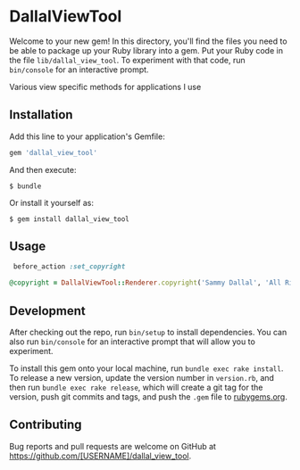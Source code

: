# DallalViewTool

Welcome to your new gem! In this directory, you'll find the files you need to be able to package up your Ruby library into a gem. Put your Ruby code in the file `lib/dallal_view_tool`. To experiment with that code, run `bin/console` for an interactive prompt.

Various view specific methods for applications I use

## Installation

Add this line to your application's Gemfile:

```ruby
gem 'dallal_view_tool'
```

And then execute:

    $ bundle

Or install it yourself as:

    $ gem install dallal_view_tool

## Usage
```ruby
 before_action :set_copyright

@copyright = DallalViewTool::Renderer.copyright('Sammy Dallal', 'All Rights Reserved')
```		  

## Development

After checking out the repo, run `bin/setup` to install dependencies. You can also run `bin/console` for an interactive prompt that will allow you to experiment.

To install this gem onto your local machine, run `bundle exec rake install`. To release a new version, update the version number in `version.rb`, and then run `bundle exec rake release`, which will create a git tag for the version, push git commits and tags, and push the `.gem` file to [rubygems.org](https://rubygems.org).

## Contributing

Bug reports and pull requests are welcome on GitHub at https://github.com/[USERNAME]/dallal_view_tool.

